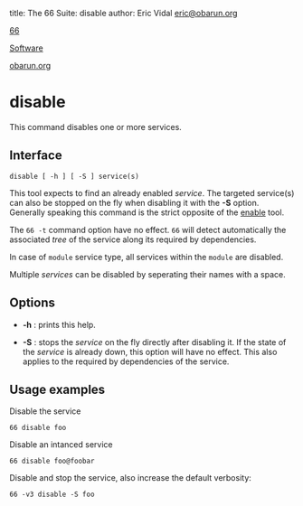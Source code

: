 title: The 66 Suite: disable
author: Eric Vidal <eric@obarun.org>

[66](index.html)

[Software](https://web.obarun.org/software)

[obarun.org](https://web.obarun.org)

# disable

This command disables one or more services.

## Interface

```
disable [ -h ] [ -S ] service(s)
```

This tool expects to find an already enabled *service*. The targeted service(s) can also be stopped on the fly when disabling it with the **-S** option. Generally speaking this command is the strict opposite of the [enable](enable.html) tool.

The `66 -t` command option have no effect. `66` will detect automatically the associated *tree* of the service along its required by dependencies.

In case of `module` service type, all services within the `module` are disabled.

Multiple *services* can be disabled by seperating their names with a space.

## Options

- **-h** : prints this help.

- **-S** : stops the *service* on the fly directly after disabling it. If the state of the *service* is already down, this option will have no effect. This also applies to the required by  dependencies of the service.

## Usage examples

Disable the service
```
66 disable foo
```

Disable an intanced service
```
66 disable foo@foobar
```

Disable and stop the service, also increase the default verbosity:
```
66 -v3 disable -S foo
```
